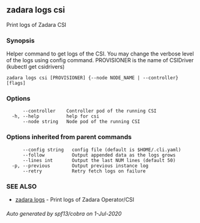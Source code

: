 ## zadara logs csi

Print logs of Zadara CSI

### Synopsis

Helper command to get logs of the CSI.
You may change the verbose level of the logs using config command. PROVISIONER is the name of CSIDriver (kubectl get csidrivers)

```
zadara logs csi [PROVISIONER] {--node NODE_NAME | --controller} [flags]
```

### Options

```
      --controller    Controller pod of the running CSI
  -h, --help          help for csi
      --node string   Node pod of the running CSI
```

### Options inherited from parent commands

```
      --config string   config file (default is $HOME/.cli.yaml)
      --follow          Output appended data as the logs grows
      --lines int       Output the last NUM lines (default 50)
  -p, --previous        Output previous instance log
      --retry           Retry fetch logs on failure
```

### SEE ALSO

* [zadara logs](zadara_logs.md)	 - Print logs of Zadara Operator/CSI

###### Auto generated by spf13/cobra on 1-Jul-2020
